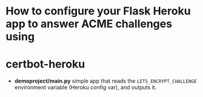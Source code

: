 # How to configure your Flask Heroku app to answer ACME challenges using
# certbot-heroku

- __demoproject/main.py__ simple app that reads the `LETS_ENCRYPT_CHALLENGE`
  environment variable (Heroku config var), and outputs it.
